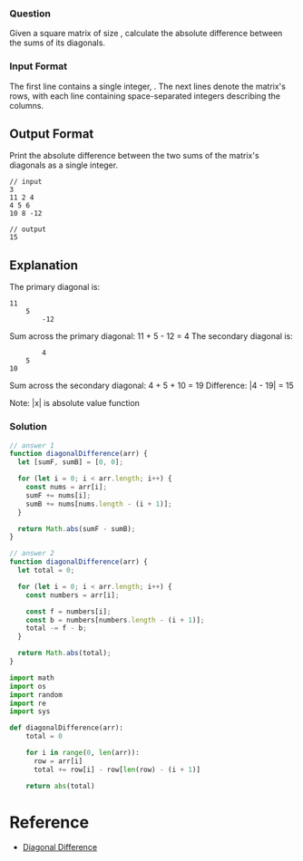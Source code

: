 ### Question

Given a square matrix of size , calculate the absolute difference between the sums of its
diagonals.

### Input Format

The first line contains a single integer, . The next lines denote the matrix's rows, with each line
containing space-separated integers describing the columns.

## Output Format

Print the absolute difference between the two sums of the matrix's diagonals as a single integer.

```
// input
3
11 2 4
4 5 6
10 8 -12

// output
15
```

## Explanation

The primary diagonal is:

```
11
    5
        -12
```

Sum across the primary diagonal: 11 + 5 - 12 = 4
The secondary diagonal is:

```
        4
    5
10
```

Sum across the secondary diagonal: 4 + 5 + 10 = 19
Difference: |4 - 19| = 15

Note: |x| is absolute value function

### Solution

```js
// answer 1
function diagonalDifference(arr) {
  let [sumF, sumB] = [0, 0];

  for (let i = 0; i < arr.length; i++) {
    const nums = arr[i];
    sumF += nums[i];
    sumB += nums[nums.length - (i + 1)];
  }

  return Math.abs(sumF - sumB);
}

// answer 2
function diagonalDifference(arr) {
  let total = 0;

  for (let i = 0; i < arr.length; i++) {
    const numbers = arr[i];

    const f = numbers[i];
    const b = numbers[numbers.length - (i + 1)];
    total -= f - b;
  }

  return Math.abs(total);
}
```

```py
import math
import os
import random
import re
import sys

def diagonalDifference(arr):
    total = 0

    for i in range(0, len(arr)):
      row = arr[i]
      total += row[i] - row[len(row) - (i + 1)]

    return abs(total)
```

# Reference

- [Diagonal Difference](https://www.hackerrank.com/challenges/diagonal-difference/problem)
